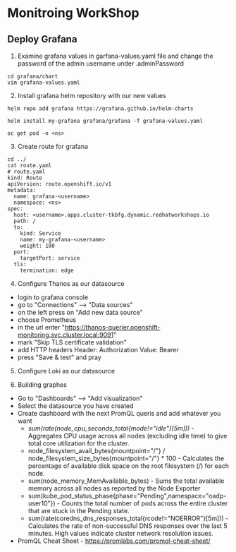 <h1>Monitroing WorkShop</h1>

<h2>Deploy Grafana</h2>

1. Examine grafana values in garfana-values.yaml file and change the password of the admin username under .adminPassword

```
cd grafana/chart
vim grafana-values.yaml
```
   
2. Install grafana helm repository with our new values

```
helm repo add grafana https://grafana.github.io/helm-charts

helm install my-grafana grafana/grafana -f grafana-values.yaml

oc get pod -n <ns>
```

3. Create route for grafana
```
cd ../
cat route.yaml
# route.yaml
kind: Route
apiVersion: route.openshift.io/v1
metadata:
  name: grafana-<username>
  namespace: <ns>
spec:
  host: <username>.apps.cluster-tkbfg.dynamic.redhatworkshops.io
  path: /
  to:
    kind: Service
    name: my-grafana-<username>
    weight: 100
  port:
    targetPort: service
  tls:
    termination: edge
```

4. Configure Thanos as our datasource

 - login to grafana console
 - go to "Connections" --> "Data sources"
 - on the left press on "Add new data source"
 - choose Prometheus
 - in the url enter "https://thanos-querier.openshift-monitoring.svc.cluster.local:9091"
 - mark "Skip TLS certificate validation"
 - add HTTP headers
   Header: Authorization Value: Bearer <token>
 - press "Save & test" and pray

5. Configure Loki as our datasource
   

6. Building graphes

  - Go to "Dashboards" --> "Add visualization"
  - Select the datasource you have created
  - Create dashboard with the next PromQL queris and add whatever you want
      - *sum(rate(node_cpu_seconds_total{mode!="idle"}[5m]))* - Aggregates CPU usage across all nodes (excluding idle time) to give total core utilization for the cluster.
      - node_filesystem_avail_bytes{mountpoint="/"} / node_filesystem_size_bytes{mountpoint="/"} * 100 - Calculates the percentage of available disk space on the root               filesystem (/) for each node.
      - sum(node_memory_MemAvailable_bytes) - Sums the total available memory across all nodes as reported by the Node Exporter
      - sum(kube_pod_status_phase{phase="Pending",namespace="oadp-user10"}) - Counts the total number of pods across the entire cluster that are stuck in the Pending state.
      - sum(rate(coredns_dns_responses_total{rcode!="NOERROR"}[5m])) - Calculates the rate of non-successful DNS responses over the last 5 minutes. High values indicate             cluster network resolution issues.
  - PromQL Cheat Sheet - https://promlabs.com/promql-cheat-sheet/
